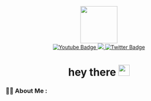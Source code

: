 <div id="header" align="center">
  <img src="https://i.imgur.com/Rv33SuL.gif" width="100"//>
</div>
<div id="badges" align="center">
  <a href="https://www.youtube.com/@odidumm">
    <img src="https://img.shields.io/badge/YouTube-red?style=for-the-badge&logo=youtube&logoColor=white" alt="Youtube Badge"/>
  </a>
  <a href="">
    <img src="https://img.shields.io/badge/odidumm-gray?style=for-the-badge&logo=discord&logoColor=white"/>
  </a>
  <a href="https://twitter.com/odidumm">
    <img src="https://img.shields.io/badge/Twitter-blue?style=for-the-badge&logo=twitter&logoColor=white" alt="Twitter Badge"/>
  </a>
</div>
<div id="stats" align="center">
  <img src="https://komarev.com/ghpvc/?username=odidumm&style=flat-square&color=blue" alt=""/>
</div>
<h1 align="center">
  hey there
  <img src="https://media.giphy.com/media/hvRJCLFzcasrR4ia7z/giphy.gif" width="30px"/>
</h1>

### :man_technologist: About Me :

